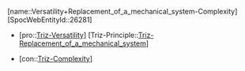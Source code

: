 ﻿---
type: TrizContradiction
aliases:
- Versatility+Replacement_of_a_mechanical_system-Complexity
license: CC BY-SA 4.0
copyright: https://github.com/SpocWeb
IsDeleted: false
IsReadOnly: false
Confidential: public
tags: 
- Triz/Contradiction
---
[name::Versatility+Replacement_of_a_mechanical_system-Complexity]
[SpocWebEntityId::26281]
+ [pro::[Triz-Versatility](tech/Triz/Parameter/Triz-Versatility.md)]
[Triz-Principle::[Triz-Replacement_of_a_mechanical_system](tech/Triz/Principle/Triz-Replacement_of_a_mechanical_system.md)]
- [con::[Triz-Complexity](tech/Triz/Parameter/Triz-Complexity.md)]

